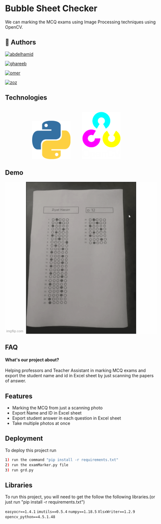 
# Bubble Sheet Checker

We can marking the MCQ exams using Image Processing techniques using OpenCV.
## 🔗 Authors

[![abdelhamid](https://img.shields.io/badge/Ahmed_Abdelhamed-000?style=for-the-badge&logo=ko-fi&logoColor=white)](https://github.com/Ahmed-Mohamed7)

[![ghareeb](https://img.shields.io/badge/Ahmed_Ghareeb-000?style=for-the-badge&logo=ko-fi&logoColor=white)](https://github.com/ahmed-8areeb)

[![omer](https://img.shields.io/badge/Omer_Yasin-000?style=for-the-badge&logo=ko-fi&logoColor=white)](https://github.com/meryacine)

[![zoz](https://img.shields.io/badge/Ziyad_hassan-000?style=for-the-badge&logo=ko-fi&logoColor=white)](https://github.com/Ziyadhassan)

## Technologies
<br>
<div align='center'>
<img src="/Demo/python.png" width="25%"> &nbsp;&nbsp;&nbsp;&nbsp;&nbsp;&nbsp;&nbsp;&nbsp;&nbsp;<img src="/Demo/image.png" width="25%"> &nbsp;&nbsp;&nbsp;&nbsp;&nbsp;&nbsp;&nbsp;&nbsp;
</div>

## Demo

<img src="/Demo/Video.gif" >


## FAQ

#### What's our project about?

Helping professors and Teacher Assistant in marking MCQ exams and export the student 
name and id in Excel sheet by just scanning the papers of answer.   


## Features

- Marking the MCQ from just a scanning photo
- Export Name and ID in Excel sheet
- Export student answer in each question in Excel sheet
- Take multiple photos at once


## Deployment

To deploy this project run

```bash
1) run the command "pip install -r requirements.txt"
2) run the examMarker.py file
3) run grd.py

```


## Libraries

To run this project, you will need to get the follow the following libraries.(or just run "pip install -r requirements.txt")

`easyocr==1.4.1`
`imutils==0.5.4`
`numpy==1.18.5`
`XlsxWriter==1.2.9`
`opencv_python==4.5.1.48`






